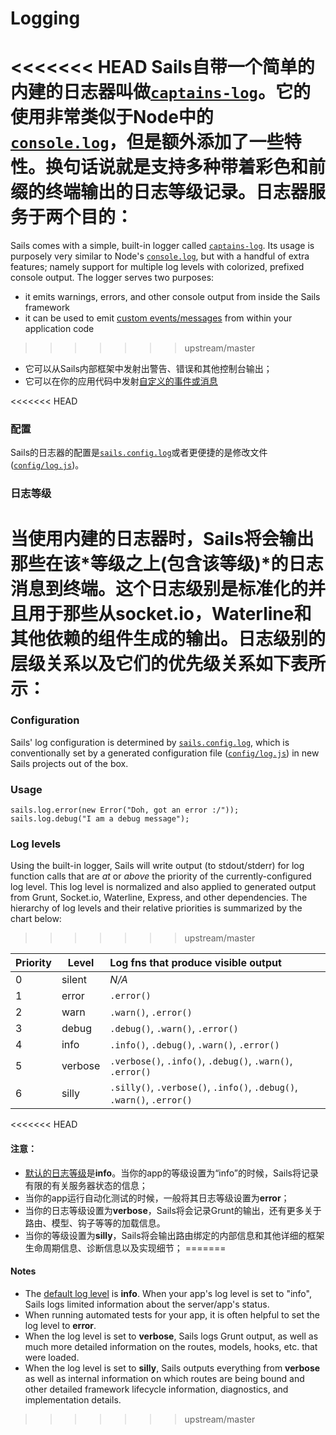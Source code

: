 # Logging

<<<<<<< HEAD
Sails自带一个简单的内建的日志器叫做[`captains-log`](https://github.com/balderdashy/captains-log)。它的使用非常类似于Node中的[`console.log`](https://nodejs.org/api/console.html#console_console_log_data)，但是额外添加了一些特性。换句话说就是支持多种带着彩色和前缀的终端输出的日志等级记录。日志器服务于两个目的：
=======
Sails comes with a simple, built-in logger called [`captains-log`](https://github.com/balderdashy/captains-log).  Its usage is purposely very similar to Node's [`console.log`](https://nodejs.org/api/console.html#console_console_log_data), but with a handful of extra features; namely support for multiple log levels with colorized, prefixed console output. The logger serves two purposes:
+ it emits warnings, errors, and other console output from inside the Sails framework
+ it can be used to emit [custom events/messages](http://sailsjs.com/documentation/concepts/logging/custom-log-messages) from within your application code
>>>>>>> upstream/master

+ 它可以从Sails内部框架中发射出警告、错误和其他控制台输出；
+ 它可以在你的应用代码中发射[自定义的事件或消息](http://sailsjs.org/documentation/concepts/logging/custom-log-messages)

<<<<<<< HEAD
### 配置
Sails的日志器的配置是[`sails.config.log`](http://sailsjs.org/documentation/reference/configuration/sails-config-log)或者更便捷的是修改文件([`config/log.js`](http://sailsjs.org/documentation/anatomy/my-app/config/log-js))。

### 日志等级
当使用内建的日志器时，Sails将会输出那些在该*等级之上(包含该等级)*的日志消息到终端。这个日志级别是标准化的并且用于那些从socket.io，Waterline和其他依赖的组件生成的输出。日志级别的层级关系以及它们的优先级关系如下表所示：
=======
### Configuration
Sails' log configuration is determined by [`sails.config.log`](http://sailsjs.com/documentation/reference/configuration/sails-config-log), which is conventionally set by a generated configuration file ([`config/log.js`](http://sailsjs.com/documentation/anatomy/my-app/config/log-js)) in new Sails projects out of the box.

### Usage

```
sails.log.error(new Error("Doh, got an error :/"));
sails.log.debug("I am a debug message");
```

### Log levels

Using the built-in logger, Sails will write output (to stdout/stderr) for log function calls that are _at_ or _above_ the priority of the currently-configured log level.  This log level is normalized and also applied to generated output from Grunt, Socket.io, Waterline, Express, and other dependencies. The hierarchy of log levels and their relative priorities is summarized by the chart below:
>>>>>>> upstream/master

| Priority | Level     | Log fns that produce visible output   |
|----------|-----------|:--------------------------------------|
| 0        | silent    | _N/A_
| 1        | error     | `.error()`            |
| 2        | warn      | `.warn()`, `.error()` |
| 3        | debug     | `.debug()`, `.warn()`, `.error()` |
| 4        | info      | `.info()`, `.debug()`, `.warn()`, `.error()` |
| 5        | verbose   | `.verbose()`, `.info()`, `.debug()`, `.warn()`, `.error()` |
| 6        | silly     | `.silly()`, `.verbose()`, `.info()`, `.debug()`, `.warn()`, `.error()` |

<<<<<<< HEAD
#### 注意：
+ [默认的日志等级](http://sailsjs.org/documentation/reference/configuration/sails-config-log)是**info**。当你的app的等级设置为“info”的时候，Sails将记录有限的有关服务器状态的信息；
+ 当你的app运行自动化测试的时候，一般将其日志等级设置为**error**；
+ 当你的日志等级设置为**verbose**，Sails将会记录Grunt的输出，还有更多关于路由、模型、钩子等等的加载信息。
+ 当你的等级设置为**silly**，Sails将会输出路由绑定的内部信息和其他详细的框架生命周期信息、诊断信息以及实现细节；
=======

#### Notes
 + The [default log level](http://sailsjs.com/documentation/reference/configuration/sails-config-log) is **info**.  When your app's log level is set to "info", Sails logs limited information about the server/app's status.
 + When running automated tests for your app, it is often helpful to set the log level to **error**.
 + When the log level is set to **verbose**, Sails logs Grunt output, as well as much more detailed information on the routes, models, hooks, etc. that were loaded.
 + When the log level is set to **silly**, Sails outputs everything from **verbose** as well as internal information on which routes are being bound and other detailed framework lifecycle information, diagnostics, and implementation details.
>>>>>>> upstream/master



<docmeta name="displayName" value="Logging">
